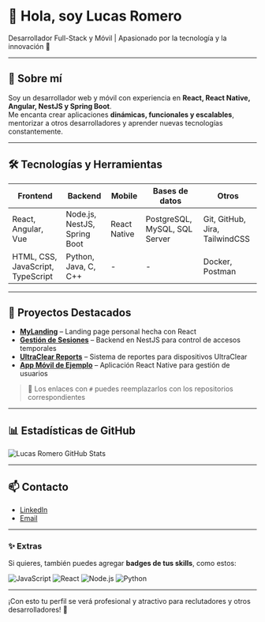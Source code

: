 # 👋 Hola, soy Lucas Romero

Desarrollador Full-Stack y Móvil | Apasionado por la tecnología y la innovación 🚀

---

## 🔹 Sobre mí

Soy un desarrollador web y móvil con experiencia en **React, React Native, Angular, NestJS y Spring Boot**.  
Me encanta crear aplicaciones **dinámicas, funcionales y escalables**, mentorizar a otros desarrolladores y aprender nuevas tecnologías constantemente.

---

## 🛠️ Tecnologías y Herramientas

| Frontend | Backend | Mobile | Bases de datos | Otros |
|----------|--------|--------|---------------|-------|
| React, Angular, Vue | Node.js, NestJS, Spring Boot | React Native | PostgreSQL, MySQL, SQL Server | Git, GitHub, Jira, TailwindCSS |
| HTML, CSS, JavaScript, TypeScript | Python, Java, C, C++ | - | - | Docker, Postman |

---

## 🚀 Proyectos Destacados

- [**MyLanding**](https://LucasRomero07.github.io/MyLanding) – Landing page personal hecha con React  
- [**Gestión de Sesiones**](#) – Backend en NestJS para control de accesos temporales  
- [**UltraClear Reports**](#) – Sistema de reportes para dispositivos UltraClear  
- [**App Móvil de Ejemplo**](#) – Aplicación React Native para gestión de usuarios

> 🔗 Los enlaces con `#` puedes reemplazarlos con los repositorios correspondientes

---

## 📊 Estadísticas de GitHub

![Lucas Romero GitHub Stats](https://github-readme-stats.vercel.app/api?username=LucasRomero07&show_icons=true&theme=radical)

---

## 📫 Contacto

- [LinkedIn](https://www.linkedin.com/in/lucas-romero-954a3b291/)  
- [Email](mailto:tuemail@gmail.com)  

---

### ✨ Extras

Si quieres, también puedes agregar **badges de tus skills**, como estos:

![JavaScript](https://img.shields.io/badge/-JavaScript-F7DF1E?style=flat&logo=javascript&logoColor=000)
![React](https://img.shields.io/badge/-React-61DAFB?style=flat&logo=react&logoColor=000)
![Node.js](https://img.shields.io/badge/-Node.js-339933?style=flat&logo=node.js&logoColor=fff)
![Python](https://img.shields.io/badge/-Python-3776AB?style=flat&logo=python&logoColor=fff)

---

¡Con esto tu perfil se verá profesional y atractivo para reclutadores y otros desarrolladores! 🌟
